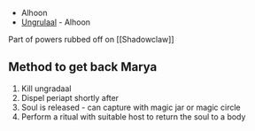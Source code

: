 * Alhoon
* [Ungrulaal](https://www.dndbeyond.com/monsters/3924856-ungrudaal-alhoon) - Alhoon

Part of powers rubbed off on [[Shadowclaw]]
## Method to get back Marya

1. Kill ungradaal
2. Dispel periapt shortly after
3. Soul is released - can capture with magic jar or magic circle
4. Perform a ritual with suitable host to return the soul to a body

